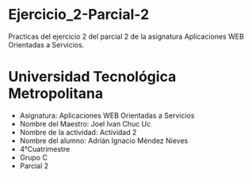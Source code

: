 # Ejercicio_2-Parcial-2
Practicas del ejercicio 2 del parcial 2 de la asignatura Aplicaciones WEB Orientadas a Servicios.

# Universidad Tecnológica Metropolitana
* Asignatura: Aplicaciones WEB Orientadas a Servicios
* Nombre del Maestro: Joel Ivan Chuc Uc
* Nombre de la actividad: Actividad 2
* Nombre del alumno: Adrián Ignacio Méndez Nieves
* 4°Cuatrimestre
* Grupo C
* Parcial 2
